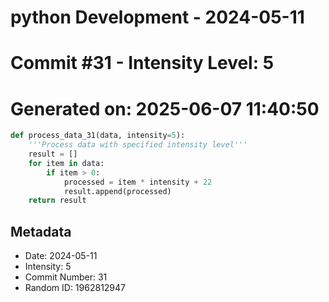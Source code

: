 ﻿# python Development - 2024-05-11
# Commit #31 - Intensity Level: 5
# Generated on: 2025-06-07 11:40:50
```python
def process_data_31(data, intensity=5):
    '''Process data with specified intensity level'''
    result = []
    for item in data:
        if item > 0:
            processed = item * intensity + 22
            result.append(processed)
    return result
```
## Metadata
- Date: 2024-05-11
- Intensity: 5
- Commit Number: 31
- Random ID: 1962812947
